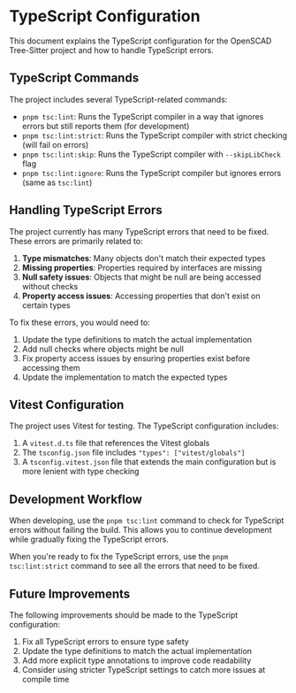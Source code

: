 # TypeScript Configuration

This document explains the TypeScript configuration for the OpenSCAD Tree-Sitter project and how to handle TypeScript errors.

## TypeScript Commands

The project includes several TypeScript-related commands:

- `pnpm tsc:lint`: Runs the TypeScript compiler in a way that ignores errors but still reports them (for development)
- `pnpm tsc:lint:strict`: Runs the TypeScript compiler with strict checking (will fail on errors)
- `pnpm tsc:lint:skip`: Runs the TypeScript compiler with `--skipLibCheck` flag
- `pnpm tsc:lint:ignore`: Runs the TypeScript compiler but ignores errors (same as `tsc:lint`)

## Handling TypeScript Errors

The project currently has many TypeScript errors that need to be fixed. These errors are primarily related to:

1. **Type mismatches**: Many objects don't match their expected types
2. **Missing properties**: Properties required by interfaces are missing
3. **Null safety issues**: Objects that might be null are being accessed without checks
4. **Property access issues**: Accessing properties that don't exist on certain types

To fix these errors, you would need to:

1. Update the type definitions to match the actual implementation
2. Add null checks where objects might be null
3. Fix property access issues by ensuring properties exist before accessing them
4. Update the implementation to match the expected types

## Vitest Configuration

The project uses Vitest for testing. The TypeScript configuration includes:

1. A `vitest.d.ts` file that references the Vitest globals
2. The `tsconfig.json` file includes `"types": ["vitest/globals"]`
3. A `tsconfig.vitest.json` file that extends the main configuration but is more lenient with type checking

## Development Workflow

When developing, use the `pnpm tsc:lint` command to check for TypeScript errors without failing the build. This allows you to continue development while gradually fixing the TypeScript errors.

When you're ready to fix the TypeScript errors, use the `pnpm tsc:lint:strict` command to see all the errors that need to be fixed.

## Future Improvements

The following improvements should be made to the TypeScript configuration:

1. Fix all TypeScript errors to ensure type safety
2. Update the type definitions to match the actual implementation
3. Add more explicit type annotations to improve code readability
4. Consider using stricter TypeScript settings to catch more issues at compile time
